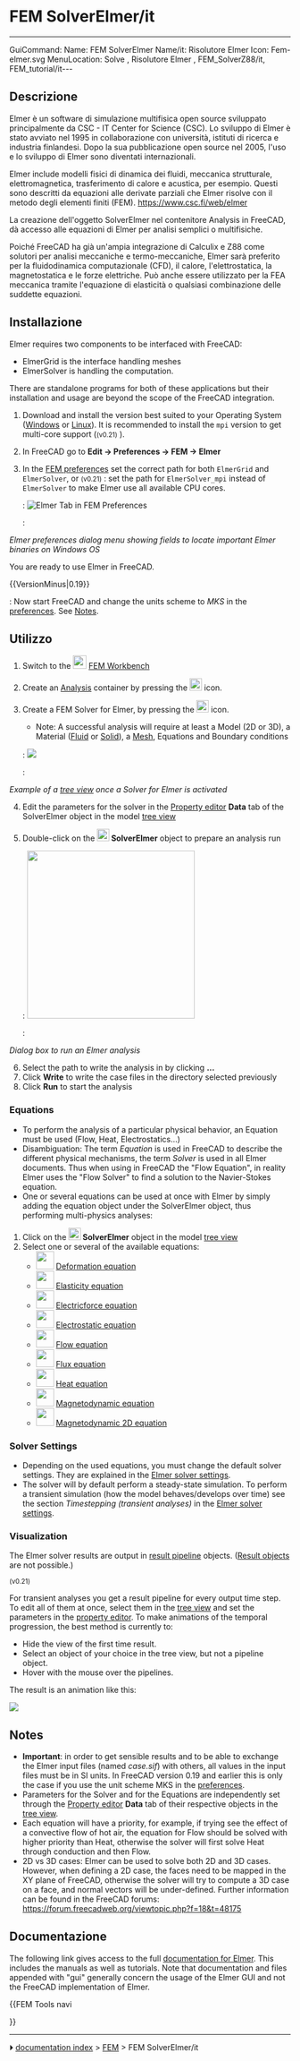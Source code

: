 # FEM SolverElmer/it
---
 GuiCommand:   Name: FEM SolverElmer   Name/it: Risolutore Elmer   Icon: Fem-elmer.svg   MenuLocation:  Solve , Risolutore Elmer   , FEM_SolverZ88/it, FEM_tutorial/it---


</div>



## Descrizione


<div class="mw-translate-fuzzy">

Elmer è un software di simulazione multifisica open source sviluppato principalmente da CSC - IT Center for Science (CSC). Lo sviluppo di Elmer è stato avviato nel 1995 in collaborazione con università, istituti di ricerca e industria finlandesi. Dopo la sua pubblicazione open source nel 2005, l\'uso e lo sviluppo di Elmer sono diventati internazionali.


</div>


<div class="mw-translate-fuzzy">

Elmer include modelli fisici di dinamica dei fluidi, meccanica strutturale, elettromagnetica, trasferimento di calore e acustica, per esempio. Questi sono descritti da equazioni alle derivate parziali che Elmer risolve con il metodo degli elementi finiti (FEM). <https://www.csc.fi/web/elmer>


</div>

La creazione dell\'oggetto SolverElmer nel contenitore Analysis in FreeCAD, dà accesso alle equazioni di Elmer per analisi semplici o multifisiche.


<div class="mw-translate-fuzzy">

Poiché FreeCAD ha già un\'ampia integrazione di Calculix e Z88 come solutori per analisi meccaniche e termo-meccaniche, Elmer sarà preferito per la fluidodinamica computazionale (CFD), il calore, l\'elettrostatica, la magnetostatica e le forze elettriche. Può anche essere utilizzato per la FEA meccanica tramite l\'equazione di elasticità o qualsiasi combinazione delle suddette equazioni.


</div>



## Installazione

Elmer requires two components to be interfaced with FreeCAD:

-   ElmerGrid is the interface handling meshes
-   ElmerSolver is handling the computation.

There are standalone programs for both of these applications but their installation and usage are beyond the scope of the FreeCAD integration.

1.  Download and install the version best suited to your Operating System ([Windows](https://www.nic.funet.fi/pub/sci/physics/elmer/bin/windows/) or [Linux](https://www.nic.funet.fi/pub/sci/physics/elmer/bin/linux/Readme1st.txt)). It is recommended to install the `mpi` version to get multi-core support (<small>(v0.21)</small> ).
2.  In FreeCAD go to **Edit → Preferences → FEM → Elmer**
3.  In the [FEM preferences](FEM_Preferences#Elmer.md) set the correct path for both `ElmerGrid` and `ElmerSolver`, or <small>(v0.21)</small> : set the path for `ElmerSolver_mpi` instead of `ElmerSolver` to make Elmer use all available CPU cores.

    :   ![Elmer Tab in FEM Preferences](images/Preferences-ElmerPath.png )

    :   
        
*Elmer preferences dialog menu showing fields to locate important Elmer binaries on Windows OS*
        

You are ready to use Elmer in FreeCAD.


{{VersionMinus|0.19}}

: Now start FreeCAD and change the units scheme to *MKS* in the [preferences](Preferences_Editor#Units.md). See [Notes](#Notes.md).



## Utilizzo

1.  Switch to the <img alt="" src=images/Workbench_FEM.svg  style="width:24px;"> [FEM Workbench](FEM_Workbench.md)
2.  Create an [Analysis](FEM_Analysis.md) container by pressing the <img alt="" src=images/FEM_Analysis.svg  style="width:22px;"> icon.
3.  Create a FEM Solver for Elmer, by pressing the <img alt="" src=images/FEM_SolverElmer.svg  style="width:22px;"> icon.
    -   Note: A successful analysis will require at least a Model (2D or 3D), a Material ([Fluid](FEM_MaterialFluid.md) or [Solid](FEM_MaterialSolid.md)), a [Mesh](FEM_MeshGmshFromShape.md), Equations and Boundary conditions

    :   ![](images/Elmer_typical_file_tree.png )

    :   
        
*Example of a [tree view](Tree_view.md) once a Solver for Elmer is activated*
        
4.  Edit the parameters for the solver in the [Property editor](Property_editor.md) **Data** tab of the SolverElmer object in the model [tree view](Tree_view.md)
5.  Double-click on the **<img src="images/FEM_SolverElmer.svg" width=22px> SolverElmer** object to prepare an analysis run

    :   <img alt="" src=images/ElmerSolver_TaskPanel.png  style="width:300px;">

    :   
        
*Dialog box to run an Elmer analysis*
        
6.  Select the path to write the analysis in by clicking **...**
7.  Click **Write** to write the case files in the directory selected previously
8.  Click **Run** to start the analysis

### Equations

-   To perform the analysis of a particular physical behavior, an Equation must be used (Flow, Heat, Electrostatics\...)
-   Disambiguation: The term *Equation* is used in FreeCAD to describe the different physical mechanisms, the term *Solver* is used in all Elmer documents. Thus when using in FreeCAD the \"Flow Equation\", in reality Elmer uses the \"Flow Solver\" to find a solution to the Navier-Stokes equation.
-   One or several equations can be used at once with Elmer by simply adding the equation object under the SolverElmer object, thus performing multi-physics analyses:

1.  Click on the **<img src="images/FEM_SolverElmer.svg" width=22px> SolverElmer** object in the model [tree view](Tree_view.md)
2.  Select one or several of the available equations:
    -   <img alt="" src=images/FEM_EquationDeformation.svg  style="width:32px;"> [Deformation equation](FEM_EquationDeformation.md)
    -   <img alt="" src=images/FEM_EquationElasticity.svg  style="width:32px;"> [Elasticity equation](FEM_EquationElasticity.md)
    -   <img alt="" src=images/FEM_EquationElectricforce.svg  style="width:32px;"> [Electricforce equation](FEM_EquationElectricforce.md)
    -   <img alt="" src=images/FEM_EquationElectrostatic.svg  style="width:32px;"> [Electrostatic equation](FEM_EquationElectrostatic.md)
    -   <img alt="" src=images/FEM_EquationFlow.svg  style="width:32px;"> [Flow equation](FEM_EquationFlow.md)
    -   <img alt="" src=images/FEM_EquationFlux.svg  style="width:32px;"> [Flux equation](FEM_EquationFlux.md)
    -   <img alt="" src=images/FEM_EquationHeat.svg  style="width:32px;"> [Heat equation](FEM_EquationHeat.md)
    -   <img alt="" src=images/FEM_EquationMagnetodynamic.svg  style="width:32px;"> [Magnetodynamic equation](FEM_EquationMagnetodynamic.md)
    -   <img alt="" src=images/FEM_EquationMagnetodynamic2D.svg  style="width:32px;"> [Magnetodynamic 2D equation](FEM_EquationMagnetodynamic2D.md)

### Solver Settings 

-   Depending on the used equations, you must change the default solver settings. They are explained in the [Elmer solver settings](FEM_SolverElmer_SolverSettings.md).
-   The solver will by default perform a steady-state simulation. To perform a transient simulation (how the model behaves/develops over time) see the section *Timestepping (transient analyses)* in the [Elmer solver settings](FEM_SolverElmer_SolverSettings#Timestepping_(transient_analyses).md).

### Visualization

The Elmer solver results are output in [result pipeline](FEM_PostPipelineFromResult.md) objects. ([Result objects](FEM_ResultShow.md) are not possible.)


<small>(v0.21)</small> 

For transient analyses you get a result pipeline for every output time step. To edit all of them at once, select them in the [tree view](Tree_view.md) and set the parameters in the [property editor](property_editor.md). To make animations of the temporal progression, the best method is currently to:

-   Hide the view of the first time result.
-   Select an object of your choice in the tree view, but not a pipeline object.
-   Hover with the mouse over the pipelines.

The result is an animation like this:

![](images/ElmerSolver_TransientAnalysis.gif )

## Notes

-   **Important**: in order to get sensible results and to be able to exchange the Elmer input files (named *case.sif*) with others, all values in the input files must be in SI units. In FreeCAD version 0.19 and earlier this is only the case if you use the unit scheme MKS in the [preferences](Preferences_Editor#Units.md).
-   Parameters for the Solver and for the Equations are independently set through the [Property editor](Property_editor.md) **Data** tab of their respective objects in the [tree view](Tree_view.md).
-   Each equation will have a priority, for example, if trying see the effect of a convective flow of hot air, the equation for Flow should be solved with higher priority than Heat, otherwise the solver will first solve Heat through conduction and then Flow.
-   2D vs 3D cases: Elmer can be used to solve both 2D and 3D cases. However, when defining a 2D case, the faces need to be mapped in the XY plane of FreeCAD, otherwise the solver will try to compute a 3D case on a face, and normal vectors will be under-defined. Further information can be found in the FreeCAD forums: <https://forum.freecadweb.org/viewtopic.php?f=18&t=48175>



## Documentazione

The following link gives access to the full [documentation for Elmer](https://www.nic.funet.fi/pub/sci/physics/elmer/doc/). This includes the manuals as well as tutorials. Note that documentation and files appended with \"gui\" generally concern the usage of the Elmer GUI and not the FreeCAD implementation of Elmer.


<div class="mw-translate-fuzzy">





</div>


{{FEM Tools navi

}}



---
⏵ [documentation index](../README.md) > [FEM](Category_FEM.md) > FEM SolverElmer/it
